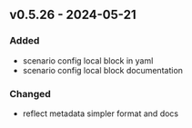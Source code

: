 ## v0.5.26 - 2024-05-21
### Added
* scenario config local block in yaml
* scenario config local block documentation
### Changed
* reflect metadata simpler format and docs
